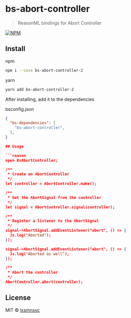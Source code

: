 # bs-abort-controller
> ReasonML bindings for Abort Controller

[![NPM](https://img.shields.io/npm/v/bs-abort-controller-2.svg)](https://www.npmjs.com/package/bs-abort-controller-2)

## Install

npm
```bash
npm i --save bs-abort-controller-2
```

yarn
```bash
yarn add bs-abort-controller-2
```

After installing, add it to the dependencies

bsconfig.json
```json
{
  "bs-dependencies": [
    "bs-abort-controller",
  ],
}

## Usage

```reason
open BsAbortController;

/**
 * Create an AbortController
 */
let controller = AbortController.make();

/**
 * Get the AbortSignal from the controller
 */
let signal = AbortController.signal(controller);

/**
 * Register a listener to the AbortSignal
 */
signal->AbortSignal.addEventListener("abort", () => {
  Js.log("Aborted");
});

signal->AbortSignal.addEventListener("abort", () => {
  Js.log("Aborted as well");
});

/**
 * Abort the controller
 */
AbortController.abort(controller);
```

## License

MIT © [lxsmnsyc](https://github.com/lxsmnsyc)